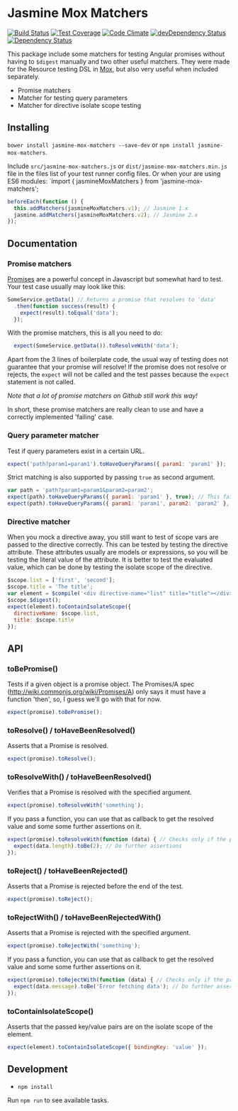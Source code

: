 # Jasmine Mox Matchers

[![Build Status](https://travis-ci.org/fvanwijk/jasmine-mox-matchers.svg?branch=master)](https://travis-ci.org/fvanwijk/jasmine-mox-matchers)
[![Test Coverage](https://codeclimate.com/github/fvanwijk/jasmine-mox-matchers/badges/coverage.svg)](https://codeclimate.com/github/fvanwijk/jasmine-mox-matchers)
[![Code Climate](https://codeclimate.com/github/fvanwijk/jasmine-mox-matchers/badges/gpa.svg)](https://codeclimate.com/github/fvanwijk/jasmine-mox-matchers)
[![devDependency Status](https://david-dm.org/fvanwijk/jasmine-mox-matchers/dev-status.svg)](https://david-dm.org/fvanwijk/jasmine-mox-matchers#info=devDependencies)
[![Dependency Status](https://david-dm.org/fvanwijk/jasmine-mox-matchers.svg)](https://david-dm.org/fvanwijk/jasmine-mox-matchers)

This package include some matchers for testing Angular promises without having to `$digest` manually and two other useful matchers.
They were made for the Resource testing DSL in [Mox](http://www.github.com/fvanwijk/mox), but also very useful when included separately.

* Promise matchers
* Matcher for testing query parameters
* Matcher for directive isolate scope testing

## Installing

`bower install jasmine-mox-matchers --save-dev` or `npm install jasmine-mox-matchers`.

Include `src/jasmine-mox-matchers.js` or `dist/jasmine-mox-matchers.min.js` file in the files list of your test runner config files.
Or when your are using ES6 modules: `import { jasmineMoxMatchers } from 'jasmine-mox-matchers';

```javascript
beforeEach(function () {
  this.addMatchers(jasmineMoxMatchers.v1); // Jasmine 1.x
  jasmine.addMatchers(jasmineMoxMatchers.v2); // Jasmine 2.x
});
```

## Documentation

### Promise matchers

[Promises](https://docs.angularjs.org/api/ng/service/$q) are a powerful concept in Javascript but somewhat hard to test. Your test case usually may look like this:

```javascript
SomeService.getData() // Returns a promise that resolves to 'data'
  .then(function success(result) {
    expect(result).toEqual('data');
  });
```

With the promise matchers, this is all you need to do:

```javascript
  expect(SomeService.getData()).toResolveWith('data');
```

Apart from the 3 lines of boilerplate code, the usual way of testing does not guarantee that your promise will resolve!
If the promise does not resolve or rejects, the `expect` will not be called and the test passes because the `expect` statement is not called.

*Note that a lot of promise matchers on Github still work this way!*

In short, these promise matchers are really clean to use and have a correctly implemented 'failing' case.

### Query parameter matcher

Test if query parameters exist in a certain URL.

```javascript
expect('path?param1=param1').toHaveQueryParams({ param1: 'param1' });
```

Strict matching is also supported by passing `true` as second argument.

```javascript
var path = 'path?param1=param1&param2=param2';
expect(path).toHaveQueryParams({ param1: 'param1' }, true); // This fails
expect(path).toHaveQueryParams({ param1: 'param1', param2: 'param2' }, true); // This passes
```

### Directive matcher

When you mock a directive away, you still want to test of scope vars are passed to the directive correctly. This can be tested by testing the directive attribute.
These attributes usually are models or expressions, so you will be testing the literal value of the attribute.
It is better to test the evaluated value, which can be done by testing the isolate scope of the directive.

```javascript
$scope.list = ['first', 'second'];
$scope.title = 'The title';
var element = $compile('<div directive-name="list" title="title"></div>')($scope);
$scope.$digest();
expect(element).toContainIsolateScope({
  directiveName: $scope.list,
  title: $scope.title
});
```

## API

### toBePromise()
Tests if a given object is a promise object.
The Promises/A spec (http://wiki.commonjs.org/wiki/Promises/A) only says it must have a function 'then', so, I guess we'll go with that for now.

```javascript
expect(promise).toBePromise();
```

### toResolve() / toHaveBeenResolved()
Asserts that a Promise is resolved.

```javascript
expect(promise).toResolve();
```

### toResolveWith() / toHaveBeenResolved()
Verifies that a Promise is resolved with the specified argument.

```javascript
expect(promise).toResolveWith('something');
```

If you pass a function, you can use that as callback to get the resolved value and some some further assertions on it.

```javascript
expect(promise).toResolveWith(function (data) { // Checks only if the promise resolves
  expect(data.length).toBe(2); // Do further assertions
});
```

### toReject() / toHaveBeenRejected()
Asserts that a Promise is rejected before the end of the test.

```javascript
expect(promise).toReject();
```

### toRejectWith() / toHaveBeenRejectedWith()

Asserts that a Promise is rejected with the specified argument.

```javascript
expect(promise).toRejectWith('something');
```

If you pass a function, you can use that as callback to get the resolved value and some some further assertions on it.

```javascript
expect(promise).toRejectWith(function (data) { // Checks only if the promise rejects
  expect(data.message).toBe('Error fetching data'); // Do further assertions
});
```
  
### toContainIsolateScope()

Asserts that the passed key/value pairs are on the isolate scope of the element.

```javascript
expect(element).toContainIsolateScope({ bindingKey: 'value' });
```

## Development

* `npm install`

Run `npm run` to see available tasks.

